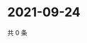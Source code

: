 # 2021-09-24

共 0 条

<!-- BEGIN WEIBO -->
<!-- 最后更新时间 Fri Sep 24 2021 06:14:00 GMT+0800 (China Standard Time) -->

<!-- END WEIBO -->
